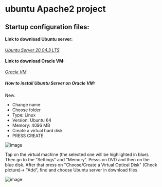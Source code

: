 # ubuntu Apache2 project

## Startup configuration files:

#### Link to download Ubuntu server: 
*[Ubuntu Server 20.04.3 LTS](https://ubuntu.com/download/server)* 

#### Link to download Oracle VM: 
*[Oracle VM](https://www.virtualbox.org/wiki/Downloads)*

##### How to install Ubuntu Server on Oracle VM:
New:
- Change name 
- Choose folder 
- Type: Linux
- Version: Ubuntu 64
- Memory: 4096 MB
- Create a virtual hard disk
- PRESS CREATE

![image](https://github.com/BeNNeTTcik/ubuntu/assets/42866234/89834e7f-a8ca-4f52-b507-3245ee75aac7)
 
Tap on the virtual machine (the selected one will be highlighted in blue). Then go to the "Settings" and "Memory". Pesss on DVD and then on the blue disk. After that press on "Choose/Create a Virtual Optical Disk" (Check picture)-> "Add", find and choose Ubuntu server in download files.

![image](https://github.com/BeNNeTTcik/ubuntu/assets/42866234/6be93cd3-7a76-4478-98df-8ce5d6c3ee45)
